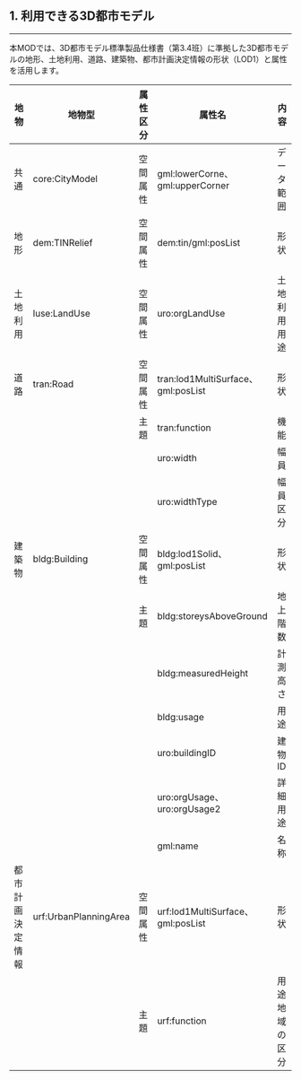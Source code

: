 ## 1. 利用できる3D都市モデル

------

本MODでは、3D都市モデル標準製品仕様書（第3.4班）に準拠した3D都市モデルの地形、土地利用、道路、建築物、都市計画決定情報の形状（LOD1）と属性を活用します。

| 地物       | 地物型            | 属性区分 | 属性名                                 | 内容                 |
| ---------- | --------------| --------- | --------------------------- | --------- | 
 |共通	  |core:CityModel  |空間属性  |gml:lowerCorne、gml:upperCorner  |データ範囲 |
 |地形  |dem:TINRelief		 |空間属性  |dem:tin/gml:posList							 |形状 |
 |土地利用  |luse:LandUse  |空間属性  |uro:orgLandUse								 |土地利用用途 |
 |道路  |tran:Road			  |空間属性  |tran:lod1MultiSurface、gml:posList  |形状 |
  |			 |								|主題		  |tran:function										 |機能 |
  |			 |								|			  |uro:width											|幅員 |
  |			|							|					 |uro:widthType								|幅員区分 |
 |建築物  |bldg:Building  |空間属性	 |bldg:lod1Solid、gml:posList				 |形状 |
  |			 |							|主題			  |bldg:storeysAboveGround				|地上階数 |
  |			|						 |					 |bldg:measuredHeight						  |計測高さ |
  |			|						 |					 |bldg:usage													 |用途 |
  |			|						 |					 |uro:buildingID										  |建物ID |
  |			|						 |					 |uro:orgUsage、uro:orgUsage2 			|詳細用途 |
  |			|						 |					 |gml:name											  |名称 |
 |都市計画決定情報  |urf:UrbanPlanningArea  |空間属性  |urf:lod1MultiSurface、gml:posList  |形状 |
  |			|						 |	主題			  |urf:function										 |用途地域の区分 |

